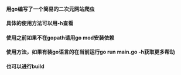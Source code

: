 #### 用go编写了一个简易的二次元网站爬虫

#### 具体的使用方法可以用-h查看

#### 使用之前如果不在gopath请用go mod安装依赖

#### 使用方法，如果有装go语言的在当前运行go run main.go -h获取更多帮助

#### 也可以进行build


